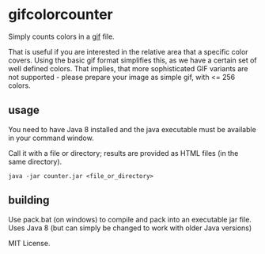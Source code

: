 # gifcolorcounter

Simply counts colors in a [gif](https://en.wikipedia.org/wiki/GIF) file. 

That is useful if you are interested in the relative area that a specific color covers. Using the basic gif format 
simplifies this, as we have a certain set of well defined colors. That implies, that more sophisticated GIF variants 
are not supported - please prepare your image as simple gif, with <= 256 colors. 

## usage

You need to have Java 8 installed and the java executable must be available in your command window.

Call it with a file or directory; results are provided as HTML files (in the same directory).

    java -jar counter.jar <file_or_directory>

## building

Use pack.bat (on windows) to compile and pack into an executable jar file. Uses Java 8 (but can simply be changed to work with 
older Java versions)


MIT License.
